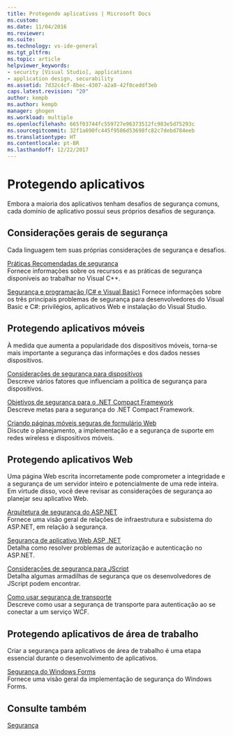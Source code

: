 ```yaml
---
title: Protegendo aplicativos | Microsoft Docs
ms.custom: 
ms.date: 11/04/2016
ms.reviewer: 
ms.suite: 
ms.technology: vs-ide-general
ms.tgt_pltfrm: 
ms.topic: article
helpviewer_keywords:
- security [Visual Studio], applications
- application design, securability
ms.assetid: 7d32c4cf-8bec-4307-a2a8-42f0ceddf3eb
caps.latest.revision: "20"
author: kempb
ms.author: kempb
manager: ghogen
ms.workload: multiple
ms.openlocfilehash: 665f03744fc559727e96373512fc983e5d75293c
ms.sourcegitcommit: 32f1a690fc445f9586d53698fc82c7debd784eeb
ms.translationtype: HT
ms.contentlocale: pt-BR
ms.lasthandoff: 12/22/2017
---
```

# <a name="securing-applications"></a>Protegendo aplicativos
Embora a maioria dos aplicativos tenham desafios de segurança comuns, cada domínio de aplicativo possui seus próprios desafios de segurança.  
  
## <a name="general-security-considerations"></a>Considerações gerais de segurança  
 Cada linguagem tem suas próprias considerações de segurança e desafios.  
  
 [Práticas Recomendadas de segurança](/cpp/top/security-best-practices-for-cpp)  
 Fornece informações sobre os recursos e as práticas de segurança disponíveis ao trabalhar no Visual C++.  
  
 [Segurança e programação (C# e Visual Basic)](https://msdn.microsoft.com/en-us/library/ms233782(v=vs.100).aspx)  
 Fornece informações sobre os três principais problemas de segurança para desenvolvedores do Visual Basic e C#: privilégios, aplicativos Web e instalação do Visual Studio.  
  
## <a name="securing-mobile-applications"></a>Protegendo aplicativos móveis  
 À medida que aumenta a popularidade dos dispositivos móveis, torna-se mais importante a segurança das informações e dos dados nesses dispositivos.  
  
 [Considerações de segurança para dispositivos](http://msdn.microsoft.com/en-us/45fab484-8718-452e-8210-04fda3c6cb87)  
 Descreve vários fatores que influenciam a política de segurança para dispositivos.  
  
 [Objetivos de segurança para o .NET Compact Framework](http://msdn.microsoft.com/en-us/64ac2770-e2bc-40a3-abbf-56c8a2c0e364)  
 Descreve metas para a segurança do .NET Compact Framework.  
  
 [Criando páginas móveis seguras de formulário Web](http://msdn.microsoft.com/en-us/b69727c1-f81f-4221-a116-8f92f769365f)  
 Discute o planejamento, a implementação e a segurança de suporte em redes wireless e dispositivos móveis.  
  
## <a name="securing-web-applications"></a>Protegendo aplicativos Web  
 Uma página Web escrita incorretamente pode comprometer a integridade e a segurança de um servidor inteiro e potencialmente de uma rede inteira. Em virtude disso, você deve revisar as considerações de segurança ao planejar seu aplicativo Web.  
  
 [Arquitetura de segurança do ASP.NET](http://msdn.microsoft.com/Library/c34d6f4f-f64d-4697-bd32-02dd2ddf726f)  
 Fornece uma visão geral de relações de infraestrutura e subsistema do ASP.NET, em relação à segurança.  
  
 [Segurança de aplicativo Web ASP .NET](http://msdn.microsoft.com/Library/658d0430-1644-4744-b52d-08b0d6fcacb8)  
 Detalha como resolver problemas de autorização e autenticação no ASP.NET.  
  
 [Considerações de segurança para JScript](http://msdn.microsoft.com/en-us/8572efc9-071a-472d-a1a4-f0a3b42644c1)  
 Detalha algumas armadilhas de segurança que os desenvolvedores de JScript podem encontrar.  
  
 [Como usar segurança de transporte](http://msdn.microsoft.com/en-us/16210e41-5492-4cc8-9002-7366b1fc7297)  
 Descreve como usar a segurança de transporte para autenticação ao se conectar a um serviço WCF.  
  
## <a name="securing-desktop-applications"></a>Protegendo aplicativos de área de trabalho  
 Criar a segurança para aplicativos de área de trabalho é uma etapa essencial durante o desenvolvimento de aplicativos.  
  
 [Segurança do Windows Forms](/dotnet/framework/winforms/windows-forms-security)  
 Fornece uma visão geral da implementação de segurança do Windows Forms.  
  
## <a name="see-also"></a>Consulte também  
 [Segurança](../ide/security-in-visual-studio.md)